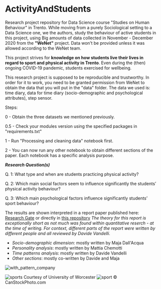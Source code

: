 # ActivityAndStudents
Research project repository for Data Science course "Studies on Human Behaviour" in Trento. 
While moving from a purely Sociological setting to a Data Science one, we the authors, study the behaviour of active students in this project, using Big amounts of data collected in November - December 2020 from the **"WeNet"** project. Data won't be provided unless it was allowed according to the WeNet team. 

This project strives for **knowledge on how students live their lives in regard to sport and physical activity in Trento**. Even during the (then) ongoing COVID-19 pandemic, students exercised for wellbeing. 

This research project is supposed to be reproducible and trustworthy. In order for it to work, you need to be granted permission from WeNet to obtain the data that you will put in the "data" folder. The data we used is: time diary, data for time diary (socio-demographic and psychological attributes), step sensor. 

Steps: 

0 - Obtain the three datasets we mentioned previously. 

0.5 - Check your modules version using the specified packages in "requirements.txt"

1 - Run "Processing and cleaning data" notebook first. 

2 - You can now run any other notebook to obtain different sections of the paper. Each notebook has a specific analysis purpose.

***Research Question(s)***

Q. 1: What type and when are students practicing physical activity?

Q. 2: Which main social factors seem to influence significantly the students’ physical activity behaviour?

Q. 3: Which main psychological factors influence significantly students’ sport behaviour?

The results are shown interpreted in a report paper published here: [Research Gate](https://www.researchgate.net/publication/376891089_Studies_on_human_behaviour_students_and_physical_activity_in_Trento_November_2020) or directly in [this repository]()
_The theory for this report is exceptionally short as not much was found within quantitative reserch - at the time of writing. For context, different parts of the report were written by different people and all reviewed by Davide Vandelli._

- _Socio-demographic dimension_: mostly written by Maja Dall'Acqua
- _Personality analysis_: mostly written by Mattia Chemotti
- _Time patterns analysis_: mostly written by Davide Vandelli
- _Other sections_: mostly co-written by Davide and Maja

![with_pattern_company](https://github.com/FluveV/ActivityAndStudents/assets/128046201/6ebde57a-4545-4320-85d3-6850fca09a43)

![sports](https://github.com/FluveV/ActivityAndStudents/assets/128046201/c5262a20-bade-4026-9001-d01c54e67923)
Courtesy of University of Worcester
![sport](https://github.com/FluveV/ActivityAndStudents/assets/128046201/985b53f0-6169-4b35-b3dc-67e24e2a4724)
© CanStockPhoto.com
